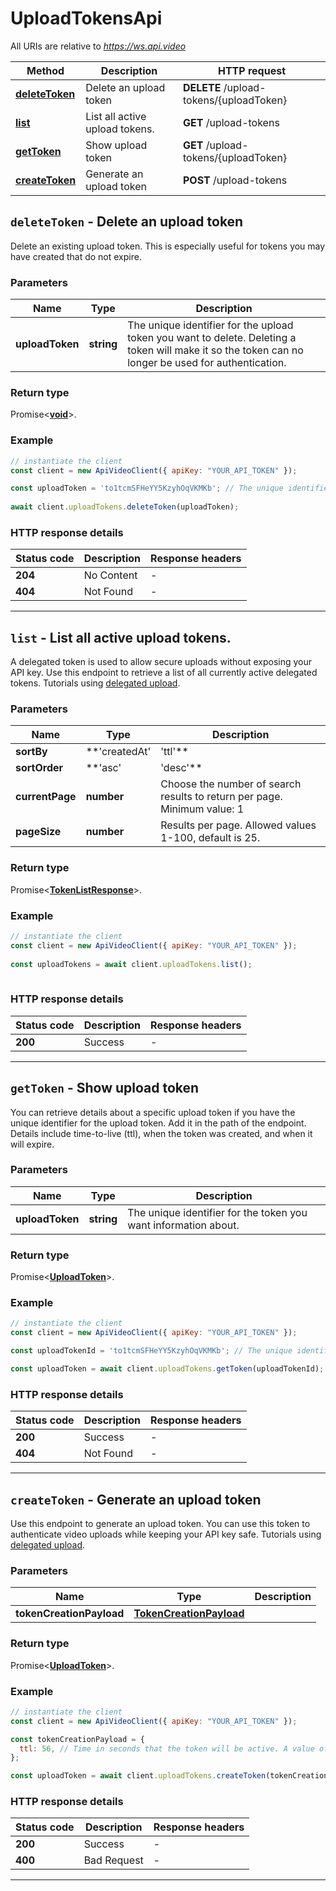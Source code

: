 # UploadTokensApi

All URIs are relative to *https://ws.api.video*

| Method | Description | HTTP request |
| ------------- | ------------- | ------------- |
| [**deleteToken**](UploadTokensApi.md#deleteToken) | Delete an upload token | **DELETE** /upload-tokens/{uploadToken} |
| [**list**](UploadTokensApi.md#list) | List all active upload tokens. | **GET** /upload-tokens |
| [**getToken**](UploadTokensApi.md#getToken) | Show upload token | **GET** /upload-tokens/{uploadToken} |
| [**createToken**](UploadTokensApi.md#createToken) | Generate an upload token | **POST** /upload-tokens |


<a name="deleteToken"></a>
## **`deleteToken` - Delete an upload token**


Delete an existing upload token. This is especially useful for tokens you may have created that do not expire.

### Parameters

| Name | Type | Description |
| ------------- | ------------- | ------------- |
 | **uploadToken** | **string**| The unique identifier for the upload token you want to delete. Deleting a token will make it so the token can no longer be used for authentication. |


### Return type

Promise<[**void**](../model/.md)>.


### Example
```js
// instantiate the client 
const client = new ApiVideoClient({ apiKey: "YOUR_API_TOKEN" }); 

const uploadToken = 'to1tcmSFHeYY5KzyhOqVKMKb'; // The unique identifier for the upload token you want to delete. Deleting a token will make it so the token can no longer be used for authentication.
  
await client.uploadTokens.deleteToken(uploadToken); 
```



### HTTP response details
| Status code | Description | Response headers |
|-------------|-------------|------------------|
| **204** | No Content |  -  |
| **404** | Not Found |  -  |


---

<a name="list"></a>
## **`list` - List all active upload tokens.**


A delegated token is used to allow secure uploads without exposing your API key. Use this endpoint to retrieve a list of all currently active delegated tokens.
Tutorials using [delegated upload](https://api.video/blog/endpoints/delegated-upload).

### Parameters

| Name | Type | Description |
| ------------- | ------------- | ------------- |
 | **sortBy** | **&#39;createdAt&#39; | &#39;ttl&#39;**| Allowed: createdAt, ttl. You can use these to sort by when a token was created, or how much longer the token will be active (ttl - time to live). Date and time is presented in ISO-8601 format. |
 | **sortOrder** | **&#39;asc&#39; | &#39;desc&#39;**| Allowed: asc, desc. Ascending is 0-9 or A-Z. Descending is 9-0 or Z-A. |
 | **currentPage** | **number**| Choose the number of search results to return per page. Minimum value: 1 |
 | **pageSize** | **number**| Results per page. Allowed values 1-100, default is 25. |


### Return type

Promise<[**TokenListResponse**](../model/TokenListResponse.md)>.


### Example
```js
// instantiate the client 
const client = new ApiVideoClient({ apiKey: "YOUR_API_TOKEN" }); 
 
const uploadTokens = await client.uploadTokens.list();
        
```



### HTTP response details
| Status code | Description | Response headers |
|-------------|-------------|------------------|
| **200** | Success |  -  |


---

<a name="getToken"></a>
## **`getToken` - Show upload token**


You can retrieve details about a specific upload token if you have the unique identifier for the upload token. Add it in the path of the endpoint. Details include time-to-live (ttl), when the token was created, and when it will expire.

### Parameters

| Name | Type | Description |
| ------------- | ------------- | ------------- |
 | **uploadToken** | **string**| The unique identifier for the token you want information about. |


### Return type

Promise<[**UploadToken**](../model/UploadToken.md)>.


### Example
```js
// instantiate the client 
const client = new ApiVideoClient({ apiKey: "YOUR_API_TOKEN" }); 

const uploadTokenId = 'to1tcmSFHeYY5KzyhOqVKMKb'; // The unique identifier for the token you want information about.

const uploadToken = await client.uploadTokens.getToken(uploadTokenId);
```



### HTTP response details
| Status code | Description | Response headers |
|-------------|-------------|------------------|
| **200** | Success |  -  |
| **404** | Not Found |  -  |


---

<a name="createToken"></a>
## **`createToken` - Generate an upload token**


Use this endpoint to generate an upload token. You can use this token to authenticate video uploads while keeping your API key safe. Tutorials using [delegated upload](https://api.video/blog/endpoints/delegated-upload).

### Parameters

| Name | Type | Description |
| ------------- | ------------- | ------------- |
 | **tokenCreationPayload** | [**TokenCreationPayload**](../model/TokenCreationPayload.md)|  |


### Return type

Promise<[**UploadToken**](../model/UploadToken.md)>.


### Example
```js
// instantiate the client 
const client = new ApiVideoClient({ apiKey: "YOUR_API_TOKEN" }); 

const tokenCreationPayload = {
  ttl: 56, // Time in seconds that the token will be active. A value of 0 means that the token has no expiration date. The default is to have no expiration.
}; 

const uploadToken = await client.uploadTokens.createToken(tokenCreationPayload);
```



### HTTP response details
| Status code | Description | Response headers |
|-------------|-------------|------------------|
| **200** | Success |  -  |
| **400** | Bad Request |  -  |


---

